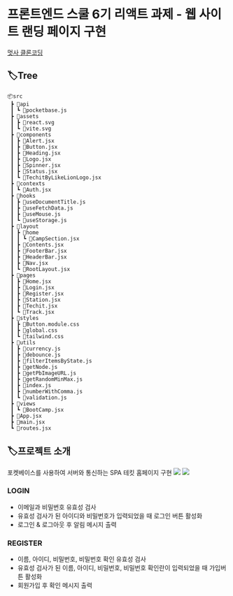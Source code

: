 # 프론트엔드 스쿨 6기 리액트 과제 - 웹 사이트 랜딩 페이지 구현
[멋사 클론코딩](https://pearlkinn.github.io/react-homework-mission03/)
## 🏷️Tree
```
📦src
 ┣ 📂api
 ┃ ┗ 📜pocketbase.js
 ┣ 📂assets
 ┃ ┣ 📜react.svg
 ┃ ┗ 📜vite.svg
 ┣ 📂components
 ┃ ┣ 📜Alert.jsx
 ┃ ┣ 📜Button.jsx
 ┃ ┣ 📜Heading.jsx
 ┃ ┣ 📜Logo.jsx
 ┃ ┣ 📜Spinner.jsx
 ┃ ┣ 📜Status.jsx
 ┃ ┗ 📜TechitByLikeLionLogo.jsx
 ┣ 📂contexts
 ┃ ┗ 📜Auth.jsx
 ┣ 📂hooks
 ┃ ┣ 📜useDocumentTitle.js
 ┃ ┣ 📜useFetchData.js
 ┃ ┣ 📜useMouse.js
 ┃ ┗ 📜useStorage.js
 ┣ 📂layout
 ┃ ┣ 📂home
 ┃ ┃ ┗ 📜CampSection.jsx
 ┃ ┣ 📜Contents.jsx
 ┃ ┣ 📜FooterBar.jsx
 ┃ ┣ 📜HeaderBar.jsx
 ┃ ┣ 📜Nav.jsx
 ┃ ┗ 📜RootLayout.jsx
 ┣ 📂pages
 ┃ ┣ 📜Home.jsx
 ┃ ┣ 📜Login.jsx
 ┃ ┣ 📜Register.jsx
 ┃ ┣ 📜Station.jsx
 ┃ ┣ 📜Techit.jsx
 ┃ ┗ 📜Track.jsx
 ┣ 📂styles
 ┃ ┣ 📜Button.module.css
 ┃ ┣ 📜global.css
 ┃ ┗ 📜tailwind.css
 ┣ 📂utils
 ┃ ┣ 📜currency.js
 ┃ ┣ 📜debounce.js
 ┃ ┣ 📜filterItemsByState.js
 ┃ ┣ 📜getNode.js
 ┃ ┣ 📜getPbImageURL.js
 ┃ ┣ 📜getRandomMinMax.js
 ┃ ┣ 📜index.js
 ┃ ┣ 📜numberWithComma.js
 ┃ ┗ 📜validation.js
 ┣ 📂views
 ┃ ┗ 📜BootCamp.jsx
 ┣ 📜App.jsx
 ┣ 📜main.jsx
 ┗ 📜routes.jsx
```

## 🏷️프로젝트 소개
포켓베이스를 사용하여 서버와 통신하는 SPA 테킷 홈페이지 구현
![](https://velog.velcdn.com/images/pearlx_x/post/7f627c4c-5601-4f7a-a1ac-0f41d7a0a107/image.gif)
![](https://velog.velcdn.com/images/pearlx_x/post/206f85ac-2f47-403d-bec3-3ffd9b9676cc/image.png)


### LOGIN
- 이메일과 비밀번호 유효성 검사
- 유효성 검사가 된 아이디와 비밀번호가 입력되었을 때 로그인 버튼 활성화
- 로그인 & 로그아웃 후 알림 메시지 출력
### REGISTER
- 이름, 아이디, 비밀번호, 비밀번호 확인 유효성 검사
- 유효성 검사가 된 이름, 아이디, 비밀번호, 비밀번호 확인란이 입력되었을 때 가입버튼 활성화
- 회원가입 후 확인 메시지 출력
